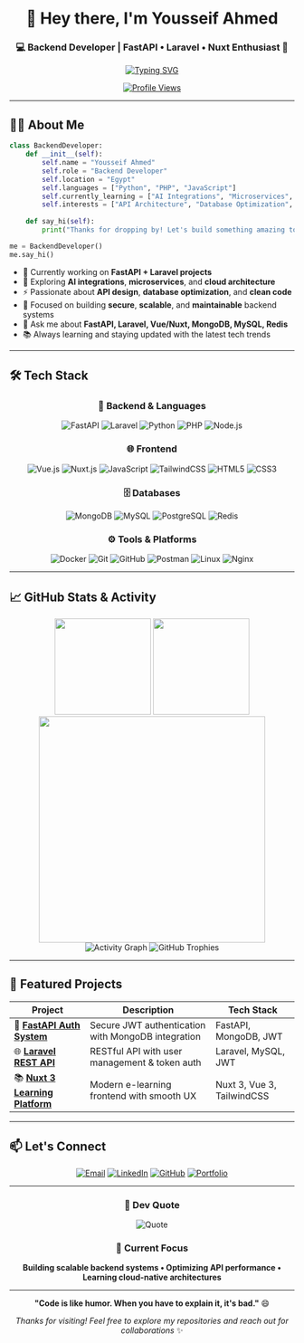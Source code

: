 <!-- 🔥 Professional GitHub Profile by Yousseif Ahmed -->

<div align="center">

# 👋 Hey there, I'm **Yousseif Ahmed**

### 💻 Backend Developer | FastAPI • Laravel • Nuxt Enthusiast 🚀

<a href="https://git.io/typing-svg"><img src="https://readme-typing-svg.demolab.com?font=Fira+Code&weight=600&size=24&pause=1000&color=00C58E&center=true&vCenter=true&width=600&lines=Backend+Developer+%F0%9F%9A%80;FastAPI+%7C+Laravel+%7C+Nuxt+3;Building+Scalable+APIs;Crafting+Modern+Web+Apps;Always+Learning+New+Tech!+%F0%9F%94%A5" alt="Typing SVG" /></a>

[![Profile Views](https://komarev.com/ghpvc/?username=usif-x&label=Profile%20Views&color=00C58E&style=for-the-badge)](https://github.com/usif-x)

</div>

---

## 👨‍💻 About Me

```python
class BackendDeveloper:
    def __init__(self):
        self.name = "Yousseif Ahmed"
        self.role = "Backend Developer"
        self.location = "Egypt"
        self.languages = ["Python", "PHP", "JavaScript"]
        self.currently_learning = ["AI Integrations", "Microservices", "System Design"]
        self.interests = ["API Architecture", "Database Optimization", "Performance Tuning"]
    
    def say_hi(self):
        print("Thanks for dropping by! Let's build something amazing together 🚀")

me = BackendDeveloper()
me.say_hi()
```

- 🔭 Currently working on **FastAPI + Laravel projects**
- 🌱 Exploring **AI integrations**, **microservices**, and **cloud architecture**
- ⚡ Passionate about **API design**, **database optimization**, and **clean code**
- 🧠 Focused on building **secure**, **scalable**, and **maintainable** backend systems
- 💬 Ask me about **FastAPI, Laravel, Vue/Nuxt, MongoDB, MySQL, Redis**
- 📚 Always learning and staying updated with the latest tech trends

---

## 🛠️ Tech Stack

<div align="center">

### 🚀 Backend & Languages
![FastAPI](https://img.shields.io/badge/FastAPI-009688?style=for-the-badge&logo=fastapi&logoColor=white)
![Laravel](https://img.shields.io/badge/Laravel-FF2D20?style=for-the-badge&logo=laravel&logoColor=white)
![Python](https://img.shields.io/badge/Python-3776AB?style=for-the-badge&logo=python&logoColor=white)
![PHP](https://img.shields.io/badge/PHP-777BB4?style=for-the-badge&logo=php&logoColor=white)
![Node.js](https://img.shields.io/badge/Node.js-339933?style=for-the-badge&logo=nodedotjs&logoColor=white)

### 🌐 Frontend
![Vue.js](https://img.shields.io/badge/Vue.js-42B883?style=for-the-badge&logo=vue.js&logoColor=white)
![Nuxt.js](https://img.shields.io/badge/Nuxt.js-00C58E?style=for-the-badge&logo=nuxtdotjs&logoColor=white)
![JavaScript](https://img.shields.io/badge/JavaScript-F7DF1E?style=for-the-badge&logo=javascript&logoColor=black)
![TailwindCSS](https://img.shields.io/badge/TailwindCSS-06B6D4?style=for-the-badge&logo=tailwindcss&logoColor=white)
![HTML5](https://img.shields.io/badge/HTML5-E34F26?style=for-the-badge&logo=html5&logoColor=white)
![CSS3](https://img.shields.io/badge/CSS3-1572B6?style=for-the-badge&logo=css3&logoColor=white)

### 🗄️ Databases
![MongoDB](https://img.shields.io/badge/MongoDB-4EA94B?style=for-the-badge&logo=mongodb&logoColor=white)
![MySQL](https://img.shields.io/badge/MySQL-005C84?style=for-the-badge&logo=mysql&logoColor=white)
![PostgreSQL](https://img.shields.io/badge/PostgreSQL-316192?style=for-the-badge&logo=postgresql&logoColor=white)
![Redis](https://img.shields.io/badge/Redis-DC382D?style=for-the-badge&logo=redis&logoColor=white)

### ⚙️ Tools & Platforms
![Docker](https://img.shields.io/badge/Docker-2496ED?style=for-the-badge&logo=docker&logoColor=white)
![Git](https://img.shields.io/badge/Git-F05032?style=for-the-badge&logo=git&logoColor=white)
![GitHub](https://img.shields.io/badge/GitHub-181717?style=for-the-badge&logo=github&logoColor=white)
![Postman](https://img.shields.io/badge/Postman-FF6C37?style=for-the-badge&logo=postman&logoColor=white)
![Linux](https://img.shields.io/badge/Linux-FCC624?style=for-the-badge&logo=linux&logoColor=black)
![Nginx](https://img.shields.io/badge/Nginx-009639?style=for-the-badge&logo=nginx&logoColor=white)

</div>

---

## 📈 GitHub Stats & Activity

<div align="center">

<img src="https://github-readme-stats.vercel.app/api?username=usif-x&show_icons=true&theme=tokyonight&hide_border=true&count_private=true&include_all_commits=true" height="170" />
<img src="https://github-readme-streak-stats.herokuapp.com?user=usif-x&theme=tokyonight&hide_border=true&date_format=M%20j%5B%2C%20Y%5D" height="170" />

<img src="https://github-readme-stats.vercel.app/api/top-langs/?username=usif-x&layout=compact&theme=tokyonight&hide_border=true&langs_count=8" width="400" />

<img src="https://github-readme-activity-graph.vercel.app/graph?username=usif-x&theme=react-dark&hide_border=true&bg_color=0D1117&color=00C58E&line=00C58E&point=FFFFFF&area=true&area_color=00C58E" alt="Activity Graph" />

<img src="https://github-profile-trophy.vercel.app/?username=usif-x&theme=tokyonight&no-frame=true&no-bg=true&row=1&column=7" alt="GitHub Trophies" />

</div>

---

## 🚀 Featured Projects

<div align="center">

| Project | Description | Tech Stack |
|---------|-------------|------------|
| 🔐 **[FastAPI Auth System](https://github.com/usif-x/fastapi-auth)** | Secure JWT authentication with MongoDB integration | FastAPI, MongoDB, JWT |
| 🌐 **[Laravel REST API](https://github.com/usif-x/laravel-api)** | RESTful API with user management & token auth | Laravel, MySQL, JWT |
| 📚 **[Nuxt 3 Learning Platform](https://github.com/usif-x/nuxt-learning-platform)** | Modern e-learning frontend with smooth UX | Nuxt 3, Vue 3, TailwindCSS |

</div>

---

## 📫 Let's Connect

<div align="center">

[![Email](https://img.shields.io/badge/Email-D14836?style=for-the-badge&logo=gmail&logoColor=white)](mailto:your.email@example.com)
[![LinkedIn](https://img.shields.io/badge/LinkedIn-0077B5?style=for-the-badge&logo=linkedin&logoColor=white)](https://linkedin.com/in/yousseifahmed)
[![GitHub](https://img.shields.io/badge/GitHub-181717?style=for-the-badge&logo=github&logoColor=white)](https://github.com/usif-x)
[![Portfolio](https://img.shields.io/badge/Portfolio-00C58E?style=for-the-badge&logo=vercel&logoColor=white)](https://yousseifmuhammed.vercel.app)

</div>

---

<div align="center">

### 💭 Dev Quote
![Quote](https://quotes-github-readme.vercel.app/api?type=horizontal&theme=tokyonight)

### 🎯 Current Focus
**Building scalable backend systems • Optimizing API performance • Learning cloud-native architectures**

---

**"Code is like humor. When you have to explain it, it's bad."** 😄

*Thanks for visiting! Feel free to explore my repositories and reach out for collaborations* ✨

</div>
